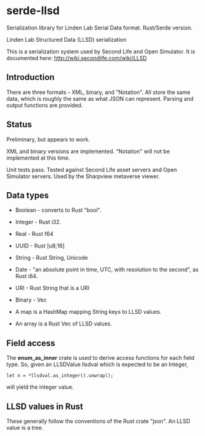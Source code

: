 # serde-llsd
Serialization library for Linden Lab Serial Data format. Rust/Serde version.

Linden Lab Structured Data (LLSD) serialization

This is a serialization system used by Second Life and Open Simulator. 
It is documented here: http://wiki.secondlife.com/wiki/LLSD

## Introduction

There are three formats - XML, binary, and "Notation". All store
the same data, which is roughly the same as what JSON can represent.
Parsing and output functions are provided.

## Status
Preliminary, but appears to work.

XML and binary versions are implemented.
"Notation" will not be implemented at this time.

Unit tests pass. Tested against Second Life asset servers and Open Simulator servers.
Used by the Sharpview metaverse viewer.

## Data types

- Boolean - converts to Rust "bool".
- Integer - Rust i32.
- Real - Rust f64
- UUID - Rust [u8;16]
- String - Rust String, Unicode
- Date - "an absolute point in time, UTC, with resolution to the second", as Rust i64.
- URI - Rust String that is a URI
- Binary - Vec<u8>

- A map is a HashMap mapping String keys to LLSD values. 

- An array is a Rust Vec of LLSD values. 

## Field access

The **enum_as_inner** crate is used to derive access functions for each field type.
So, given an LLSDValue llsdval which is expected to be an Integer,

    let n = *llsdval.as_integer().unwrap();
    
will yield the integer value. 

## LLSD values in Rust

These generally follow the conventions of the Rust crate "json".
An LLSD value is a tree.

